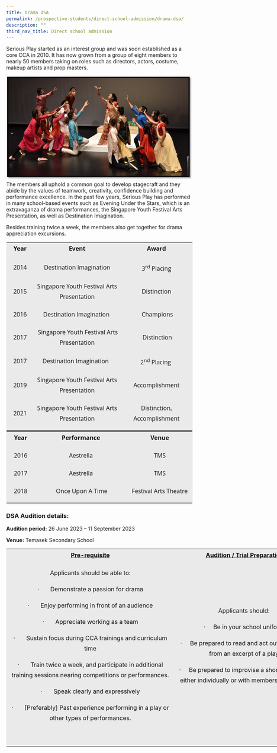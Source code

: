 ```yaml
---
title: Drama DSA
permalink: /prospective-students/direct-school-admission/drama-dsa/
description: ""
third_nav_title: Direct school admission
---
```

Serious Play started as an interest group and was soon established as a core CCA in 2010. It has now grown from a group of eight members to nearly 50 members taking on roles such as directors, actors, costume, makeup artists and prop masters.

![p1.jpg](/images/p1.jpg)
The members all uphold a common goal to develop stagecraft and they abide by the values of teamwork, creativity, confidence building and performance excellence. In the past few years, Serious Play has performed in many school-based events such as Evening Under the Stars, which is an extravaganza of drama performances, the Singapore Youth Festival Arts Presentation, as well as Destination Imagination.

Besides training twice a week, the members also get together for drama appreciation excursions.

<table class="iveo_table ives_tab_1" width="656" style="margin: 0px; outline: 0px; padding: 0px; border: 1px solid rgb(234, 234, 234); color: rgb(17, 17, 17); font-family: &quot;Open Sans&quot;, sans-serif; font-size: 16px; font-style: normal; font-variant-ligatures: normal; font-variant-caps: normal; font-weight: 400; letter-spacing: normal; orphans: 2; text-align: left; text-transform: none; white-space: normal; widows: 2; word-spacing: 0px; -webkit-text-stroke-width: 0px; background-color: rgb(255, 255, 255); text-decoration-thickness: initial; text-decoration-style: initial; text-decoration-color: initial;"><tbody class="" style="margin: 0px; outline: 0px; padding: 0px;"><tr class="" style="margin: 0px; outline: 0px; padding: 0px;"><td width="91" class="" style="margin: 0px; outline: 0px; padding: 2px; text-align: center; background-color: rgb(234, 234, 234); color: rgb(34, 34, 34);"><p class="" align="center" style="margin: 0px 0px 1em; outline: 0px; padding: 0px; line-height: 28px; font-size: 16px; color: rgb(17, 17, 17);"><b class="" style="margin: 0px; outline: 0px; padding: 0px;"><span class="" style="margin: 0px; outline: 0px; padding: 0px;">Year</span></b></p></td><td width="323" class="" style="margin: 0px; outline: 0px; padding: 2px; text-align: center; background-color: rgb(234, 234, 234); color: rgb(34, 34, 34);"><p class="" align="center" style="margin: 0px 0px 1em; outline: 0px; padding: 0px; line-height: 28px; font-size: 16px; color: rgb(17, 17, 17);"><b class="" style="margin: 0px; outline: 0px; padding: 0px;"><span class="" style="margin: 0px; outline: 0px; padding: 0px;">Event</span></b></p></td><td width="234" class="" style="margin: 0px; outline: 0px; padding: 2px; text-align: center; background-color: rgb(234, 234, 234); color: rgb(34, 34, 34);"><p class="" align="center" style="margin: 0px 0px 1em; outline: 0px; padding: 0px; line-height: 28px; font-size: 16px; color: rgb(17, 17, 17);"><b class="" style="margin: 0px; outline: 0px; padding: 0px;"><span class="" style="margin: 0px; outline: 0px; padding: 0px;">Award</span></b></p></td></tr><tr class="" style="margin: 0px; outline: 0px; padding: 0px;"><td width="91" class="" style="margin: 0px; outline: 0px; padding: 2px; text-align: center; background-color: rgb(234, 234, 234); color: rgb(34, 34, 34);"><p class="" align="center" style="margin: 0px 0px 1em; outline: 0px; padding: 0px; line-height: 28px; font-size: 16px; color: rgb(17, 17, 17);"><span class="" style="margin: 0px; outline: 0px; padding: 0px;">2014</span></p></td><td width="323" class="" style="margin: 0px; outline: 0px; padding: 2px; text-align: center; background-color: rgb(234, 234, 234); color: rgb(34, 34, 34);"><p class="" align="center" style="margin: 0px 0px 1em; outline: 0px; padding: 0px; line-height: 28px; font-size: 16px; color: rgb(17, 17, 17);"><span class="" style="margin: 0px; outline: 0px; padding: 0px;">Destination Imagination</span></p></td><td width="234" class="" style="margin: 0px; outline: 0px; padding: 2px; text-align: center; background-color: rgb(234, 234, 234); color: rgb(34, 34, 34);"><p class="" align="center" style="margin: 0px 0px 1em; outline: 0px; padding: 0px; line-height: 28px; font-size: 16px; color: rgb(17, 17, 17);"><span class="" style="margin: 0px; outline: 0px; padding: 0px;">3<sup class="" style="margin: 0px; outline: 0px; padding: 0px;">rd</sup>&nbsp;Placing</span></p></td></tr><tr class="" style="margin: 0px; outline: 0px; padding: 0px;"><td width="91" class="" style="margin: 0px; outline: 0px; padding: 2px; text-align: center; background-color: rgb(234, 234, 234); color: rgb(34, 34, 34);"><p class="" align="center" style="margin: 0px 0px 1em; outline: 0px; padding: 0px; line-height: 28px; font-size: 16px; color: rgb(17, 17, 17);"><span class="" style="margin: 0px; outline: 0px; padding: 0px;">2015</span></p></td><td width="323" class="" style="margin: 0px; outline: 0px; padding: 2px; text-align: center; background-color: rgb(234, 234, 234); color: rgb(34, 34, 34);"><p class="" align="center" style="margin: 0px 0px 1em; outline: 0px; padding: 0px; line-height: 28px; font-size: 16px; color: rgb(17, 17, 17);"><span class="" style="margin: 0px; outline: 0px; padding: 0px;">Singapore Youth Festival Arts Presentation</span></p></td><td width="234" class="" style="margin: 0px; outline: 0px; padding: 2px; text-align: center; background-color: rgb(234, 234, 234); color: rgb(34, 34, 34);"><p class="" align="center" style="margin: 0px 0px 1em; outline: 0px; padding: 0px; line-height: 28px; font-size: 16px; color: rgb(17, 17, 17);"><span class="" style="margin: 0px; outline: 0px; padding: 0px;">Distinction</span></p></td></tr><tr class="" style="margin: 0px; outline: 0px; padding: 0px;"><td class="" style="margin: 0px; outline: 0px; padding: 2px; text-align: center; background-color: rgb(234, 234, 234); color: rgb(34, 34, 34);"><p class="" align="center" style="margin: 0px 0px 1em; outline: 0px; padding: 0px; line-height: 28px; font-size: 16px; color: rgb(17, 17, 17);"><span class="" style="margin: 0px; outline: 0px; padding: 0px;">2016</span></p></td><td class="" style="margin: 0px; outline: 0px; padding: 2px; text-align: center; background-color: rgb(234, 234, 234); color: rgb(34, 34, 34);"><p class="" align="center" style="margin: 0px 0px 1em; outline: 0px; padding: 0px; line-height: 28px; font-size: 16px; color: rgb(17, 17, 17);"><span class="" style="margin: 0px; outline: 0px; padding: 0px;">Destination Imagination&nbsp;</span></p></td><td class="" style="margin: 0px; outline: 0px; padding: 2px; text-align: center; background-color: rgb(234, 234, 234); color: rgb(34, 34, 34);"><p class="" align="center" style="margin: 0px 0px 1em; outline: 0px; padding: 0px; line-height: 28px; font-size: 16px; color: rgb(17, 17, 17);"><span class="" style="margin: 0px; outline: 0px; padding: 0px;">&nbsp;Champions</span></p></td></tr><tr class="" style="margin: 0px; outline: 0px; padding: 0px;"><td class="" style="margin: 0px; outline: 0px; padding: 2px; text-align: center; background-color: rgb(234, 234, 234); color: rgb(34, 34, 34);"><p class="" align="center" style="margin: 0px 0px 1em; outline: 0px; padding: 0px; line-height: 28px; font-size: 16px; color: rgb(17, 17, 17);"><span class="" style="margin: 0px; outline: 0px; padding: 0px;">2017</span></p></td><td class="" style="margin: 0px; outline: 0px; padding: 2px; text-align: center; background-color: rgb(234, 234, 234); color: rgb(34, 34, 34);"><p class="" align="center" style="margin: 0px 0px 1em; outline: 0px; padding: 0px; line-height: 28px; font-size: 16px; color: rgb(17, 17, 17);"><span class="" style="margin: 0px; outline: 0px; padding: 0px;">&nbsp;Singapore Youth Festival Arts Presentation</span></p></td><td class="" style="margin: 0px; outline: 0px; padding: 2px; text-align: center; background-color: rgb(234, 234, 234); color: rgb(34, 34, 34);"><p class="" align="center" style="margin: 0px 0px 1em; outline: 0px; padding: 0px; line-height: 28px; font-size: 16px; color: rgb(17, 17, 17);"><span class="" style="margin: 0px; outline: 0px; padding: 0px;">&nbsp;Distinction</span></p></td></tr><tr class="" style="margin: 0px; outline: 0px; padding: 0px;"><td class="" style="margin: 0px; outline: 0px; padding: 2px; text-align: center; background-color: rgb(234, 234, 234); color: rgb(34, 34, 34);"><p class="" align="center" style="margin: 0px 0px 1em; outline: 0px; padding: 0px; line-height: 28px; font-size: 16px; color: rgb(17, 17, 17);"><span class="" style="margin: 0px; outline: 0px; padding: 0px;">2017</span></p></td><td class="" style="margin: 0px; outline: 0px; padding: 2px; text-align: center; background-color: rgb(234, 234, 234); color: rgb(34, 34, 34);"><p class="" align="center" style="margin: 0px 0px 1em; outline: 0px; padding: 0px; line-height: 28px; font-size: 16px; color: rgb(17, 17, 17);"><span class="" style="margin: 0px; outline: 0px; padding: 0px;">Destination Imagination&nbsp;&nbsp;</span></p></td><td class="" style="margin: 0px; outline: 0px; padding: 2px; text-align: center; background-color: rgb(234, 234, 234); color: rgb(34, 34, 34);"><p class="" align="center" style="margin: 0px 0px 1em; outline: 0px; padding: 0px; line-height: 28px; font-size: 16px; color: rgb(17, 17, 17);"><span class="" style="margin: 0px; outline: 0px; padding: 0px;">2<sup class="" style="margin: 0px; outline: 0px; padding: 0px;">nd</sup>&nbsp;Placing&nbsp;</span></p></td></tr><tr class="" style="margin: 0px; outline: 0px; padding: 0px;"><td class="" style="margin: 0px; outline: 0px; padding: 2px; text-align: center; background-color: rgb(234, 234, 234); color: rgb(34, 34, 34);"><p class="" align="center" style="margin: 0px 0px 1em; outline: 0px; padding: 0px; line-height: 28px; font-size: 16px; color: rgb(17, 17, 17);"><span class="" style="margin: 0px; outline: 0px; padding: 0px;">2019</span></p></td><td class="" style="margin: 0px; outline: 0px; padding: 2px; text-align: center; background-color: rgb(234, 234, 234); color: rgb(34, 34, 34);"><p class="" align="center" style="margin: 0px 0px 1em; outline: 0px; padding: 0px; line-height: 28px; font-size: 16px; color: rgb(17, 17, 17);"><span class="" style="margin: 0px; outline: 0px; padding: 0px;">Singapore Youth Festival Arts Presentation</span></p></td><td class="" style="margin: 0px; outline: 0px; padding: 2px; text-align: center; background-color: rgb(234, 234, 234); color: rgb(34, 34, 34);"><p class="" align="center" style="margin: 0px 0px 1em; outline: 0px; padding: 0px; line-height: 28px; font-size: 16px; color: rgb(17, 17, 17);"><span class="" style="margin: 0px; outline: 0px; padding: 0px;">Accomplishment</span></p></td></tr><tr class="" style="margin: 0px; outline: 0px; padding: 0px;"><td class="" style="margin: 0px; outline: 0px; padding: 2px; text-align: center; background-color: rgb(234, 234, 234); color: rgb(34, 34, 34);"><p class="" align="center" style="margin: 0px 0px 1em; outline: 0px; padding: 0px; line-height: 28px; font-size: 16px; color: rgb(17, 17, 17);"><span class="" style="margin: 0px; outline: 0px; padding: 0px;">2021</span></p></td><td class="" style="margin: 0px; outline: 0px; padding: 2px; text-align: center; background-color: rgb(234, 234, 234); color: rgb(34, 34, 34);"><p class="" align="center" style="margin: 0px 0px 1em; outline: 0px; padding: 0px; line-height: 28px; font-size: 16px; color: rgb(17, 17, 17);"><span class="" style="margin: 0px; outline: 0px; padding: 0px;">Singapore Youth Festival Arts Presentation</span></p></td><td class="" style="margin: 0px; outline: 0px; padding: 2px; text-align: center; background-color: rgb(234, 234, 234); color: rgb(34, 34, 34);"><p class="" align="center" style="margin: 0px 0px 1em; outline: 0px; padding: 0px; line-height: 28px; font-size: 16px; color: rgb(17, 17, 17);"><span class="" style="margin: 0px; outline: 0px; padding: 0px;">Distinction, Accomplishment</span></p></td></tr></tbody></table>

<table class="iveo_table ives_tab_1" width="657" style="margin: 0px; outline: 0px; padding: 0px; border: 1px solid rgb(234, 234, 234); color: rgb(17, 17, 17); font-family: &quot;Open Sans&quot;, sans-serif; font-size: 16px; font-style: normal; font-variant-ligatures: normal; font-variant-caps: normal; font-weight: 400; letter-spacing: normal; orphans: 2; text-align: left; text-transform: none; white-space: normal; widows: 2; word-spacing: 0px; -webkit-text-stroke-width: 0px; background-color: rgb(255, 255, 255); text-decoration-thickness: initial; text-decoration-style: initial; text-decoration-color: initial;"><tbody class="" style="margin: 0px; outline: 0px; padding: 0px;"><tr class="" style="margin: 0px; outline: 0px; padding: 0px;"><td width="91" class="" style="margin: 0px; outline: 0px; padding: 2px; text-align: center; background-color: rgb(234, 234, 234); color: rgb(34, 34, 34);"><p class="" align="center" style="margin: 0px 0px 1em; outline: 0px; padding: 0px; line-height: 28px; font-size: 16px; color: rgb(17, 17, 17);"><b class="" style="margin: 0px; outline: 0px; padding: 0px;"><span class="" style="margin: 0px; outline: 0px; padding: 0px;">Year</span></b></p></td><td width="323" class="" style="margin: 0px; outline: 0px; padding: 2px; text-align: center; background-color: rgb(234, 234, 234); color: rgb(34, 34, 34);"><p class="" align="center" style="margin: 0px 0px 1em; outline: 0px; padding: 0px; line-height: 28px; font-size: 16px; color: rgb(17, 17, 17);"><b class="" style="margin: 0px; outline: 0px; padding: 0px;"><span class="" style="margin: 0px; outline: 0px; padding: 0px;">Performance</span></b></p></td><td width="234" class="" style="margin: 0px; outline: 0px; padding: 2px; text-align: center; background-color: rgb(234, 234, 234); color: rgb(34, 34, 34);"><p class="" align="center" style="margin: 0px 0px 1em; outline: 0px; padding: 0px; line-height: 28px; font-size: 16px; color: rgb(17, 17, 17);"><b class="" style="margin: 0px; outline: 0px; padding: 0px;"><span class="" style="margin: 0px; outline: 0px; padding: 0px;">Venue</span></b></p></td></tr><tr class="" style="margin: 0px; outline: 0px; padding: 0px;"><td width="91" class="" style="margin: 0px; outline: 0px; padding: 2px; text-align: center; background-color: rgb(234, 234, 234); color: rgb(34, 34, 34);"><p class="" align="center" style="margin: 0px 0px 1em; outline: 0px; padding: 0px; line-height: 28px; font-size: 16px; color: rgb(17, 17, 17);"><span class="" style="margin: 0px; outline: 0px; padding: 0px;">2016</span></p></td><td width="323" class="" style="margin: 0px; outline: 0px; padding: 2px; text-align: center; background-color: rgb(234, 234, 234); color: rgb(34, 34, 34);"><p class="" align="center" style="margin: 0px 0px 1em; outline: 0px; padding: 0px; line-height: 28px; font-size: 16px; color: rgb(17, 17, 17);"><span class="" style="margin: 0px; outline: 0px; padding: 0px;">Aestrella</span></p></td><td width="234" class="" style="margin: 0px; outline: 0px; padding: 2px; text-align: center; background-color: rgb(234, 234, 234); color: rgb(34, 34, 34);"><p class="" align="center" style="margin: 0px 0px 1em; outline: 0px; padding: 0px; line-height: 28px; font-size: 16px; color: rgb(17, 17, 17);"><span class="" style="margin: 0px; outline: 0px; padding: 0px;">TMS</span></p></td></tr><tr class="" style="margin: 0px; outline: 0px; padding: 0px;"><td width="91" class="" style="margin: 0px; outline: 0px; padding: 2px; text-align: center; background-color: rgb(234, 234, 234); color: rgb(34, 34, 34);"><p class="" align="center" style="margin: 0px 0px 1em; outline: 0px; padding: 0px; line-height: 28px; font-size: 16px; color: rgb(17, 17, 17);"><span class="" style="margin: 0px; outline: 0px; padding: 0px;">2017</span></p></td><td width="323" class="" style="margin: 0px; outline: 0px; padding: 2px; text-align: center; background-color: rgb(234, 234, 234); color: rgb(34, 34, 34);"><p class="" align="center" style="margin: 0px 0px 1em; outline: 0px; padding: 0px; line-height: 28px; font-size: 16px; color: rgb(17, 17, 17);"><span class="" style="margin: 0px; outline: 0px; padding: 0px;">Aestrella</span></p></td><td width="234" class="" style="margin: 0px; outline: 0px; padding: 2px; text-align: center; background-color: rgb(234, 234, 234); color: rgb(34, 34, 34);"><p class="" align="center" style="margin: 0px 0px 1em; outline: 0px; padding: 0px; line-height: 28px; font-size: 16px; color: rgb(17, 17, 17);"><span class="" style="margin: 0px; outline: 0px; padding: 0px;">TMS</span></p></td></tr><tr class="" style="margin: 0px; outline: 0px; padding: 0px;"><td class="" style="margin: 0px; outline: 0px; padding: 2px; text-align: center; background-color: rgb(234, 234, 234); color: rgb(34, 34, 34);"><p class="" align="center" style="margin: 0px 0px 1em; outline: 0px; padding: 0px; line-height: 28px; font-size: 16px; color: rgb(17, 17, 17);"><span class="" style="margin: 0px; outline: 0px; padding: 0px;">2018</span></p></td><td class="" style="margin: 0px; outline: 0px; padding: 2px; text-align: center; background-color: rgb(234, 234, 234); color: rgb(34, 34, 34);"><p class="" align="center" style="margin: 0px 0px 1em; outline: 0px; padding: 0px; line-height: 28px; font-size: 16px; color: rgb(17, 17, 17);"><span class="" style="margin: 0px; outline: 0px; padding: 0px;">&nbsp;Once Upon A Time</span></p></td><td class="" style="margin: 0px; outline: 0px; padding: 2px; text-align: center; background-color: rgb(234, 234, 234); color: rgb(34, 34, 34);"><p class="" align="center" style="margin: 0px 0px 1em; outline: 0px; padding: 0px; line-height: 28px; font-size: 16px; color: rgb(17, 17, 17);"><span class="" style="margin: 0px; outline: 0px; padding: 0px;">Festival Arts Theatre</span></p></td></tr></tbody></table>

### DSA Audition details:

**Audition period:**&nbsp;26 June 2023 – 11 September 2023

**Venue:**&nbsp;Temasek Secondary School&nbsp;

<table class="iveo_table ives_tab_1" width="75%" style="margin: 0px; outline: 0px; padding: 0px; border: 1px solid rgb(234, 234, 234); width: 837.25px;"><tbody class="" style="margin: 0px; outline: 0px; padding: 0px;"><tr class="" style="margin: 0px; outline: 0px; padding: 0px;"><td width="254" class="" style="margin: 0px; outline: 0px; padding: 2px; text-align: center; background-color: rgb(234, 234, 234); color: rgb(34, 34, 34); width: 472px;"><p class="" align="center" style="margin: 0px 0px 1em; outline: 0px; padding: 0px; line-height: 28px; font-size: 16px; color: rgb(17, 17, 17);"><b class="" style="margin: 0px; outline: 0px; padding: 0px;"><u class="" style="margin: 0px; outline: 0px; padding: 0px;"><span lang="EN-US" class="" style="margin: 0px; outline: 0px; padding: 0px;">Pre-requisite</span></u></b><span lang="EN-US" class="" style="margin: 0px; outline: 0px; padding: 0px;"></span></p></td><td width="215" class="" style="margin: 0px; outline: 0px; padding: 2px; text-align: center; background-color: rgb(234, 234, 234); color: rgb(34, 34, 34); width: 400px;"><p class="" align="center" style="margin: 0px 0px 1em; outline: 0px; padding: 0px; line-height: 28px; font-size: 16px; color: rgb(17, 17, 17);"><b class="" style="margin: 0px; outline: 0px; padding: 0px;"><u class="" style="margin: 0px; outline: 0px; padding: 0px;"><span lang="EN-US" class="" style="margin: 0px; outline: 0px; padding: 0px;">Audition / Trial Preparation</span></u></b><span lang="EN-US" class="" style="margin: 0px; outline: 0px; padding: 0px;"></span></p></td></tr><tr class="" style="margin: 0px; outline: 0px; padding: 0px;"><td width="254" class="" style="margin: 0px; outline: 0px; padding: 2px; text-align: center; background-color: rgb(234, 234, 234); color: rgb(34, 34, 34);"><p class="" style="margin: 0px 0px 1em; outline: 0px; padding: 0px; line-height: 28px; font-size: 16px; color: rgb(17, 17, 17);"><span lang="EN-US" class="" style="margin: 0px; outline: 0px; padding: 0px;">Applicants should be able to:</span><span lang="EN-US" class="" style="margin: 0px; outline: 0px; padding: 0px;"></span></p><p class="" style="margin: 0px 0px 1em; outline: 0px; padding: 0px; line-height: 28px; font-size: 16px; color: rgb(17, 17, 17);"><span class="" style="margin: 0px; outline: 0px; padding: 0px;">·<span class="" style="margin: 0px; outline: 0px; padding: 0px;">&nbsp;&nbsp;&nbsp;&nbsp;&nbsp;&nbsp;<span>&nbsp;</span></span></span><span class="" style="margin: 0px; outline: 0px; padding: 0px;">Demonstrate a passion for drama</span><span class="" style="margin: 0px; outline: 0px; padding: 0px;"></span></p><p class="" style="margin: 0px 0px 1em; outline: 0px; padding: 0px; line-height: 28px; font-size: 16px; color: rgb(17, 17, 17);"><span class="" style="margin: 0px; outline: 0px; padding: 0px;">·<span class="" style="margin: 0px; outline: 0px; padding: 0px;">&nbsp;&nbsp;&nbsp;&nbsp;&nbsp;&nbsp;<span>&nbsp;</span></span></span><span class="" style="margin: 0px; outline: 0px; padding: 0px;">Enjoy performing in front of an audience</span><span class="" style="margin: 0px; outline: 0px; padding: 0px;"></span></p><p class="" style="margin: 0px 0px 1em; outline: 0px; padding: 0px; line-height: 28px; font-size: 16px; color: rgb(17, 17, 17);"><span class="" style="margin: 0px; outline: 0px; padding: 0px;">·<span class="" style="margin: 0px; outline: 0px; padding: 0px;">&nbsp;&nbsp;&nbsp;&nbsp;&nbsp;&nbsp;<span>&nbsp;</span></span></span><span class="" style="margin: 0px; outline: 0px; padding: 0px;">Appreciate working as a team</span><span class="" style="margin: 0px; outline: 0px; padding: 0px;"></span></p><p class="" style="margin: 0px 0px 1em; outline: 0px; padding: 0px; line-height: 28px; font-size: 16px; color: rgb(17, 17, 17);"><span class="" style="margin: 0px; outline: 0px; padding: 0px;">·<span class="" style="margin: 0px; outline: 0px; padding: 0px;">&nbsp;&nbsp;&nbsp;&nbsp;&nbsp;&nbsp;<span>&nbsp;</span></span></span><span class="" style="margin: 0px; outline: 0px; padding: 0px;">Sustain focus during CCA trainings and curriculum time</span><span class="" style="margin: 0px; outline: 0px; padding: 0px;"></span></p><p class="" style="margin: 0px 0px 1em; outline: 0px; padding: 0px; line-height: 28px; font-size: 16px; color: rgb(17, 17, 17);"><span class="" style="margin: 0px; outline: 0px; padding: 0px;">·<span class="" style="margin: 0px; outline: 0px; padding: 0px;">&nbsp;&nbsp;&nbsp;&nbsp;&nbsp;&nbsp;<span>&nbsp;</span></span></span><span class="" style="margin: 0px; outline: 0px; padding: 0px;">Train twice a week, and participate in additional training sessions nearing competitions or performances.</span></p><p class="" style="margin: 0px 0px 1em; outline: 0px; padding: 0px; line-height: 28px; font-size: 16px; color: rgb(17, 17, 17);"><span class="" style="margin: 0px; outline: 0px; padding: 0px;">·<span class="" style="margin: 0px; outline: 0px; padding: 0px;">&nbsp;&nbsp;&nbsp;&nbsp;&nbsp;&nbsp;<span>&nbsp;</span></span></span><span class="" style="margin: 0px; outline: 0px; padding: 0px;">Speak clearly and expressively</span><span class="" style="margin: 0px; outline: 0px; padding: 0px;"></span></p><p class="" style="margin: 0px 0px 1em; outline: 0px; padding: 0px; line-height: 28px; font-size: 16px; color: rgb(17, 17, 17);"><span class="" style="margin: 0px; outline: 0px; padding: 0px;">·<span class="" style="margin: 0px; outline: 0px; padding: 0px;">&nbsp;&nbsp;&nbsp;&nbsp;&nbsp;&nbsp;<span>&nbsp;</span></span></span><span class="" style="margin: 0px; outline: 0px; padding: 0px;">[Preferably] Past experience performing in a play or other types of performances.</span><span class="" style="margin: 0px; outline: 0px; padding: 0px;"></span></p><p class="" style="margin: 0px 0px 1em; outline: 0px; padding: 0px; line-height: 28px; font-size: 16px; color: rgb(17, 17, 17);"><span class="" style="margin: 0px; outline: 0px; padding: 0px;">&nbsp;</span></p></td><td width="215" class="" style="margin: 0px; outline: 0px; padding: 2px; text-align: center; background-color: rgb(234, 234, 234); color: rgb(34, 34, 34);"><p class="" style="margin: 0px 0px 1em; outline: 0px; padding: 0px; line-height: 28px; font-size: 16px; color: rgb(17, 17, 17);"><span lang="EN-US" class="" style="margin: 0px; outline: 0px; padding: 0px;">Applicants should:</span>&nbsp;</p><p class="" style="margin: 0px 0px 1em; outline: 0px; padding: 0px; line-height: 28px; font-size: 16px; color: rgb(17, 17, 17);"><span class="" style="margin: 0px; outline: 0px; padding: 0px;">·<span class="" style="margin: 0px; outline: 0px; padding: 0px;">&nbsp;&nbsp;&nbsp;&nbsp;<span>&nbsp;</span></span></span><span class="" style="margin: 0px; outline: 0px; padding: 0px;">Be in your school uniform.</span></p><p class="" style="margin: 0px 0px 1em; outline: 0px; padding: 0px; line-height: 28px; font-size: 16px; color: rgb(17, 17, 17);"><span class="" style="margin: 0px; outline: 0px; padding: 0px;">·<span class="" style="margin: 0px; outline: 0px; padding: 0px;">&nbsp;&nbsp;&nbsp;&nbsp;<span>&nbsp;</span></span></span><span class="" style="margin: 0px; outline: 0px; padding: 0px;">Be prepared to read and act out a scene or from an excerpt of a play.</span></p><p class="" style="margin: 0px 0px 1em; outline: 0px; padding: 0px; line-height: 28px; font-size: 16px; color: rgb(17, 17, 17);"><span class="" style="margin: 0px; outline: 0px; padding: 0px;">·<span class="" style="margin: 0px; outline: 0px; padding: 0px;">&nbsp;&nbsp;&nbsp;&nbsp;<span>&nbsp;</span></span></span><span class="" style="margin: 0px; outline: 0px; padding: 0px;">Be prepared to improvise a short 5 min play either individually or with members of a group.</span><span class="" style="margin: 0px; outline: 0px; padding: 0px;"></span></p><p class="" style="margin: 0px 0px 1em; outline: 0px; padding: 0px; line-height: 28px; font-size: 16px; color: rgb(17, 17, 17);"><span lang="EN-US" class="" style="margin: 0px; outline: 0px; padding: 0px;">&nbsp;</span></p></td></tr></tbody></table>
